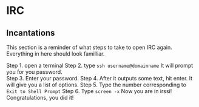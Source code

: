 IRC 
====

Incantations
-------------
This section is a reminder of what steps to take to open IRC again. Everything in here should look familliar. 

Step 1. open a terminal
Step 2. type `ssh username@domainname`
It will prompt you for you password.  
Step 3. Enter your password. 
Step 4. After it outputs some text, hit enter. 
It will give you a list of options. 
Step 5. Type the number corresponding to `Exit to Shell Prompt`
Step 6. Type `screen -x` 
Now you are in irssi! Congratulations, you did it!

